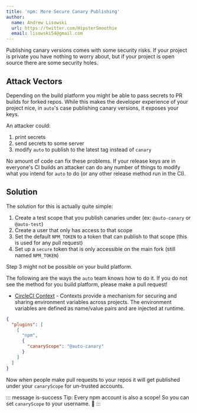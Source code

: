 ```yaml
---
title: 'npm: More Secure Canary Publishing'
author:
  name: Andrew Lisowski
  url: https://twitter.com/HipsterSmoothie
  email: lisowski54@gmail.com
---
```


Publishing canary versions comes with some security risks.
If your project is private you have nothing to worry about, but if your project is open source there are some security holes.

## Attack Vectors

Depending on the build platform you might be able to pass secrets to PR builds for forked repos.
While this makes the developer experience of your project nice, in `auto`'s case publishing canary versions, it exposes your keys.

An attacker could:

1. print secrets
2. send secrets to some server
3. modify `auto` to publish to the latest tag instead of `canary`

No amount of code can fix these problems.
If your release keys are in everyone's CI builds an attacker can do any number of things to modify what you intend for `auto` to do (or any other release method run in the CI).

## Solution

The solution for this is actually quite simple:

1. Create a test scope that you publish canaries under (ex: `@auto-canary` or `@auto-test`)
2. Create a user that only has access to that scope
3. Set the default `NPM_TOKEN` to a token that can publish to that scope (this is used for any pull request)
4. Set up a `secure` token that is only accessible on the main fork (still named `NPM_TOKEN`)

Step 3 might not be possible on your build platform.

The following are the ways the `auto` team knows how to do it.
If you do not see the method for you build platform, please make a pull request!

- [CircleCI Context](https://circleci.com/docs/2.0/contexts/) - Contexts provide a mechanism for securing and sharing environment variables across projects. The environment variables are defined as name/value pairs and are injected at runtime.

```json
{
  "plugins": [
    [
      "npm",
      {
        "canaryScope": "@auto-canary"
      }
    ]
  ]
}
```

Now when people make pull requests to your repos it will get published under your `canaryScope` for un-trusted accounts.

::: message is-success
Tip: Every npm account is also a scope! So you can set `canaryScope` to your username. :tada:
:::
